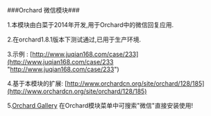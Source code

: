 ###Orchard 微信模块###

1.本模块由白菜于2014年开发,用于Orchard中的微信回复应用.

2.在orchard1.8.1版本下测试通过,已用于生产环境.

3.示例 : [http://www.juqian168.com/case/233](http://www.juqian168.com/case/233 "http://www.juqian168.com/case/233")

4.基于本模块的扩展: [http://www.orchardcn.org/site/orchard/128/185](http://www.orchardcn.org/site/orchard/128/185)

5.[Orchard Gallery](http://gallery.orchardproject.net/List/Modules/Orchard.Module.Juqian.Winxin) 在Orchard模块菜单中可搜索"微信"直接安装使用!
